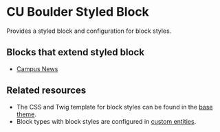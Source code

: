 # CU Boulder Styled Block

Provides a styled block and configuration for block styles.

## Blocks that extend styled block

- [Campus News](https://github.com/CuBoulder/ucb_campus_news)

## Related resources

- The CSS and Twig template for block styles can be found in the
[base theme](https://github.com/CuBoulder/tiamat-theme).
- Block types with block styles are configured in
[custom entities](https://github.com/CuBoulder/tiamat-custom-entities).
